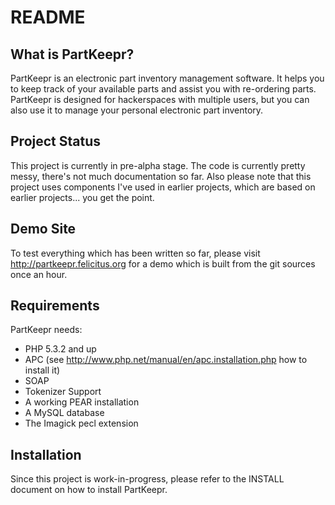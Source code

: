README
======

What is PartKeepr?
----------------

PartKeepr is an electronic part inventory management software. It helps you to keep track of your available parts and assist you with re-ordering parts. PartKeepr is designed for hackerspaces with multiple users, but you can also use it to manage your personal electronic part inventory.

Project Status
--------------

This project is currently in pre-alpha stage. The code is currently pretty messy, there's not much documentation so far.
Also please note that this project uses components I've used in earlier projects, which are based on earlier projects...
you get the point. 

Demo Site
---------

To test everything which has been written so far, please visit http://partkeepr.felicitus.org for a demo which is built
from the git sources once an hour.

Requirements
------------

PartKeepr needs:

* PHP 5.3.2 and up
* APC (see http://www.php.net/manual/en/apc.installation.php how to install it)
* SOAP
* Tokenizer Support
* A working PEAR installation
* A MySQL database
* The Imagick pecl extension

Installation
------------

Since this project is work-in-progress, please refer to the INSTALL document on how to install PartKeepr.